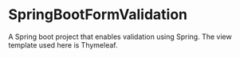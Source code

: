 # SpringBootFormValidation
A Spring boot project that enables validation using Spring. The view template used here is Thymeleaf.
